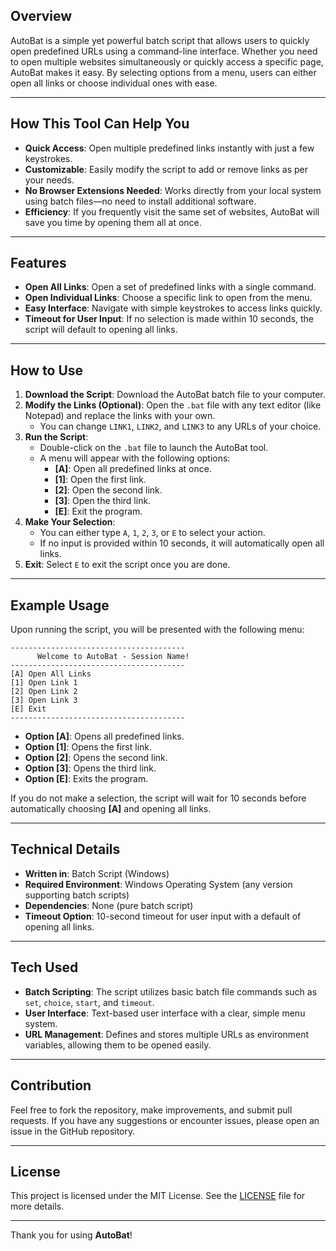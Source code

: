 ## Overview

AutoBat is a simple yet powerful batch script that allows users to quickly open predefined URLs using a command-line interface. Whether you need to open multiple websites simultaneously or quickly access a specific page, AutoBat makes it easy. By selecting options from a menu, users can either open all links or choose individual ones with ease.

---

## How This Tool Can Help You

- **Quick Access**: Open multiple predefined links instantly with just a few keystrokes.
- **Customizable**: Easily modify the script to add or remove links as per your needs.
- **No Browser Extensions Needed**: Works directly from your local system using batch files—no need to install additional software.
- **Efficiency**: If you frequently visit the same set of websites, AutoBat will save you time by opening them all at once.

---

## Features

- **Open All Links**: Open a set of predefined links with a single command.
- **Open Individual Links**: Choose a specific link to open from the menu.
- **Easy Interface**: Navigate with simple keystrokes to access links quickly.
- **Timeout for User Input**: If no selection is made within 10 seconds, the script will default to opening all links.

---

## How to Use

1. **Download the Script**: Download the AutoBat batch file to your computer.
2. **Modify the Links (Optional)**: Open the `.bat` file with any text editor (like Notepad) and replace the links with your own.
   - You can change `LINK1`, `LINK2`, and `LINK3` to any URLs of your choice.
3. **Run the Script**:
   - Double-click on the `.bat` file to launch the AutoBat tool.
   - A menu will appear with the following options:
     - **[A]**: Open all predefined links at once.
     - **[1]**: Open the first link.
     - **[2]**: Open the second link.
     - **[3]**: Open the third link.
     - **[E]**: Exit the program.
4. **Make Your Selection**:
   - You can either type `A`, `1`, `2`, `3`, or `E` to select your action.
   - If no input is provided within 10 seconds, it will automatically open all links.
5. **Exit**: Select `E` to exit the script once you are done.

---

## Example Usage

Upon running the script, you will be presented with the following menu:

```
---------------------------------------
      Welcome to AutoBat - Session Name!
---------------------------------------
[A] Open All Links
[1] Open Link 1
[2] Open Link 2
[3] Open Link 3
[E] Exit
---------------------------------------
```

- **Option [A]**: Opens all predefined links.
- **Option [1]**: Opens the first link.
- **Option [2]**: Opens the second link.
- **Option [3]**: Opens the third link.
- **Option [E]**: Exits the program.

If you do not make a selection, the script will wait for 10 seconds before automatically choosing **[A]** and opening all links.

---

## Technical Details

- **Written in**: Batch Script (Windows)
- **Required Environment**: Windows Operating System (any version supporting batch scripts)
- **Dependencies**: None (pure batch script)
- **Timeout Option**: 10-second timeout for user input with a default of opening all links.

---

## Tech Used

- **Batch Scripting**: The script utilizes basic batch file commands such as `set`, `choice`, `start`, and `timeout`.
- **User Interface**: Text-based user interface with a clear, simple menu system.
- **URL Management**: Defines and stores multiple URLs as environment variables, allowing them to be opened easily.

---

## Contribution

Feel free to fork the repository, make improvements, and submit pull requests. If you have any suggestions or encounter issues, please open an issue in the GitHub repository.

---

## License

This project is licensed under the MIT License. See the [LICENSE](./LICENSE) file for more details.

--- 

Thank you for using **AutoBat**!